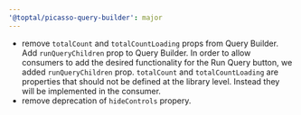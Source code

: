 ```yaml
---
'@toptal/picasso-query-builder': major
---
```


- remove `totalCount` and `totalCountLoading` props from Query Builder. Add `runQueryChildren` prop to Query Builder.
  In order to allow consumers to add the desired functionality for the Run Query button, we added `runQueryChildren` prop.
  `totalCount` and `totalCountLoading` are properties that should not be defined at the library level.
  Instead they will be implemented in the consumer.
- remove deprecation of `hideControls` propery.
